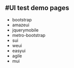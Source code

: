 #UI test demo pages
---
* bootstrap
* amazeui
* jquerymobile
* metro-bootstrap
* sui
* weui
* easyui
* agile
* mui